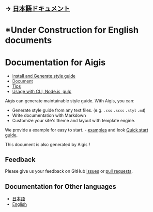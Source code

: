 ## -> [日本語ドキュメント](../jp/)

# *Under Construction for English documents

# Documentation for Aigis

- [Install and Generate style guide](./category/Guide/Quick-Start/index.html)
- [Document](./category/Documentation/index.html)
- [Tips](./category/Tips/index.html)
- [Usage with CLI, Node.js, gulp](./category/Usage/index.html)

Aigis can generate maintainable style guide. With Aigis, you can:

- Generate style guide from any text files. (e.g. `.css` `.scss` `.styl` `.md`)
- Write documentation with Markdown
- Customize your site's theme and layout with template engine.

We provide a example for easy to start. - [examples](https://github.com/pxgrid/aigis/tree/master/examples) and look [Quick start guide](./category/Guide/Quick-Start/).

This document is also generated by Aigis !

## Feedback

Please give us your feedback on GitHub [issues](https://github.com/pxgrid/aigis/issues) or [pull requests](https://github.com/pxgrid/aigis/pulls).

## Documentation for Other languages

- [日本語](https://pxgrid.github.io/aigis/docs/jp/)
- [English](https://pxgrid.github.io/aigis/docs/en/)
